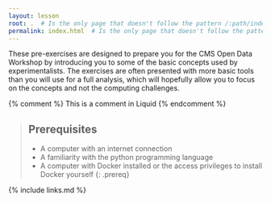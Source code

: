 ```yaml
---
layout: lesson
root: .  # Is the only page that doesn't follow the pattern /:path/index.html
permalink: index.html  # Is the only page that doesn't follow the pattern /:path/index.html
---
```

These pre-exercises are designed to prepare you for the CMS Open Data Workshop
by introducing you to some of the basic concepts used by experimentalists. The exercises
are often presented with more basic tools than you will use for a full analysis, which
will hopefully allow you to focus on the concepts and not the computing challenges.

<!-- this is an html comment -->

{% comment %} This is a comment in Liquid {% endcomment %}

> ## Prerequisites
>
> * A computer with an internet connection
> * A familiarity with the python programming language
> * A computer with Docker installed or the access privileges to install Docker yourself
{: .prereq}

{% include links.md %}
